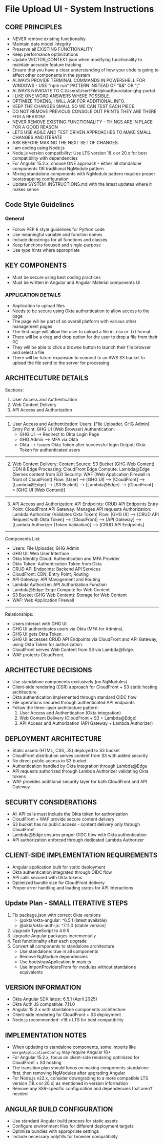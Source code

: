 # File Upload UI - System Instructions
 
 ## CORE PRINCIPLES
 - NEVER remove existing functionality
 - Maintain data model integrity
 - Preserve all EXISTING FUNCTIONALITY
 - Keep performance optimizations
 - Update VECTOR_CONTEXT.json when modifying functionality to maintain accurate feature tracking
 - Ensure that you have a clear understanding of how your code is going to affect other components in the system
 - ALWAYS PROVIDE TERMINAL COMMANDS IN POWERSHELL FOR WINDOWS - USE "npm run" PATTERN INSTEAD OF "&&" OR ";" 
 - ALWAYS NAVIGATE TO C:\Users\User\FileUpload\purolator-ghg-portal
 - I LIKE ONE WORD ANSWERS WHERE POSSIBLE.
 - OPTIMIZE TOKENS, I WILL ASK FOR ADDITIONAL INFO.
 - KEEP THE CHANGES SMALL SO WE CAN TEST EACH PIECE.
 - DO NOT REMOVE PREVIOUS CONSOLE OUT PRINTS THEY ARE THERE FOR A REASON!
 - NEVER REMOVE EXISTING FUNCTIONALITY - THINGS ARE IN PLACE FOR A GOOD REASON
 - LETS USE AGILE AND TEST DRIVEN APPROACHES TO MAKE SMALL CHANGES AND ITERATE
 - ASK BEFORE MAKING THE NEXT SET OF CHANGES.
 - I am coding using Node.js 
 - Node.js version compatibility: Use LTS version 18.x or 20.x for best compatibility with dependencies
 - For Angular 15.2.x, choose ONE approach - either all standalone components OR traditional NgModule pattern
 - Mixing standalone components with NgModule pattern requires proper bootstrapping configuration
 - Update SYSTEM_INSTRUCTIONS.md with the latest updates where it makes sense
 
 ## Code Style Guidelines
 ### General
 - Follow PEP 8 style guidelines for Python code
 - Use meaningful variable and function names
 - Include docstrings for all functions and classes
 - Keep functions focused and single-purpose
 - Use type hints where appropriate
 
 
 ## KEY COMPONENTS
 - Must be secure using best coding practices
 - Must be written in Angular and Angular Material components UI
 ### APPLICATION DETAILS 
 - Application to upload files
 - Needs to be secure using Okta authentication to allow access to the page
 - The page will be part of an overall platform with various other management pages
 - The first page will allow the user to upload a file in .csv or .txt format
 - There will be a drag and drop option for the user to drop a file from their PC
 - They will be able to click a browse button to launch their file browser and select a file
 - There will be future expansion to connect to an AWS S3 bucket to upload the file send to the server for processing
 
 ## ARCHITECUTURE DETAILS
Sections:
  1. User Access and Authentication
  2. Web Content Delivery
  3. API Access and Authorization

---

1. User Access and Authentication:
   Users: [File Uploader, GHG Admin]
   Entry Point: GHG UI (Web Browser)
   Authentication:
     - GHG UI --> Redirect to Okta Login Page
     - GHG Admin --> MFA via Okta
     - Okta --> Issues Okta Token after successful login
   Output: Okta Token for authenticated users

---

2. Web Content Delivery:
   Content Source: S3 Bucket (GHG Web Content)
   CDN & Edge Processing: CloudFront
   Edge Compute: Lambda@Edge (Serves content from S3)
   Security: WAF (Web Application Firewall in front of CloudFront)
   Flow:
     [User] --> [GHG UI] --> [CloudFront] --> [Lambda@Edge] --> [S3 Bucket] --> [Lambda@Edge] --> [CloudFront] --> [GHG UI (Web Content)]

---

3. API Access and Authorization:
   API Endpoints: CRUD API Endpoints
   Entry Point: CloudFront
   API Gateway: Manages API requests
   Authorization: Lambda Authorizer (Validates Okta Token)
   Flow:
     [GHG UI] --> [CRUD API Request with Okta Token] --> [CloudFront] --> [API Gateway] --> [Lambda Authorizer (Token Validation)] --> [CRUD API Endpoints]

---

Components List:
  - Users: File Uploader, GHG Admin
  - GHG UI: Web User Interface
  - Okta Identity Cloud: Authentication and MFA Provider
  - Okta Token: Authentication Token from Okta
  - CRUD API Endpoints: Backend API Services
  - CloudFront: CDN, Entry Point, Routing
  - API Gateway: API Management and Routing
  - Lambda Authorizer: API Authorization Function
  - Lambda@Edge: Edge Compute for Web Content
  - S3 Bucket (GHG Web Content): Storage for Web Content
  - WAF: Web Application Firewall

---

Relationships:
  - Users interact with GHG UI.
  - GHG UI authenticates users via Okta (MFA for Admins).
  - GHG UI gets Okta Token.
  - GHG UI accesses CRUD API Endpoints via CloudFront and API Gateway, using Okta Token for authorization.
  - CloudFront serves Web Content from S3 via Lambda@Edge.
  - WAF protects CloudFront.

 
 ## ARCHITECTURE DECISIONS
 - Use standalone components exclusively (no NgModules)
 - Client-side rendering (CSR) approach for CloudFront + S3 static hosting architecture
 - Okta authentication implemented through standard OIDC flow
 - File operations secured through authenticated API endpoints
 - Follow the three-layer architecture pattern:
   1. User Access and Authentication (Okta integration)
   2. Web Content Delivery (CloudFront + S3 + Lambda@Edge) 
   3. API Access and Authorization (API Gateway + Lambda Authorizer)
 
 ## DEPLOYMENT ARCHITECTURE
 - Static assets (HTML, CSS, JS) deployed to S3 bucket
 - CloudFront distribution serves content from S3 with added security
 - No direct public access to S3 bucket
 - Authentication handled by Okta integration through Lambda@Edge
 - API requests authorized through Lambda Authorizer validating Okta tokens
 - WAF provides additional security layer for both CloudFront and API Gateway
 
 ## SECURITY CONSIDERATIONS
 - All API calls must include the Okta token for authorization
 - CloudFront + WAF provide secure content delivery
 - S3 bucket has no public access - content delivery only through CloudFront
 - Lambda@Edge ensures proper OIDC flow with Okta authentication
 - API authorization enforced through dedicated Lambda Authorizer
 
 ## CLIENT-SIDE IMPLEMENTATION REQUIREMENTS
 - Angular application built for static deployment
 - Okta authentication integrated through OIDC flow
 - API calls secured with Okta tokens
 - Optimized bundle size for CloudFront delivery
 - Proper error handling and loading states for API interactions
 
 ## Update Plan - SMALL ITERATIVE STEPS
 1. Fix package.json with correct Okta versions
    - @okta/okta-angular: ^6.5.1 (latest available)
    - @okta/okta-auth-js: ^7.11.0 (stable version)
 2. Upgrade TypeScript to 4.9.5
 3. Upgrade Angular packages incrementally
 4. Test functionality after each upgrade
 5. Convert all components to standalone architecture
    - Use standalone: true in all components
    - Remove NgModule dependencies
    - Use bootstrapApplication in main.ts
    - Use importProvidersFrom for modules without standalone equivalents
 
 ## VERSION INFORMATION
 - Okta Angular SDK latest: 6.5.1 (April 2025)
 - Okta Auth JS compatible: 7.11.0
 - Angular 15.2.x with standalone components architecture
 - Client-side rendering for CloudFront + S3 deployment
 - Node.js recommended: v18.x LTS for best compatibility
 
 ## IMPLEMENTATION NOTES
 - When updating to standalone components, some imports like `mergeApplicationConfig` may require Angular 16+
 - For Angular 15.2.x, focus on client-side rendering optimized for CloudFront + S3 hosting
 - The transition plan should focus on making components standalone first, then removing NgModules after upgrading Angular
 - For Node.js v22.x, consider downgrading to a more compatible LTS version (18.x or 20.x) as mentioned in version information
 - Remove any SSR-specific configuration and dependencies that aren't needed
 
 ## ANGULAR BUILD CONFIGURATION
 - Use standard Angular build process for static assets
 - Configure environment files for different deployment targets
 - Optimize bundles with appropriate settings
 - Include necessary polyfills for browser compatibility